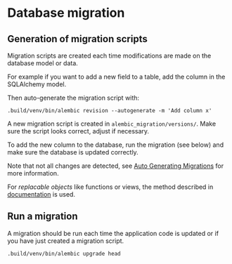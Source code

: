 # Database migration

## Generation of migration scripts

Migration scripts are created each time modifications are made on the database model or data.

For example if you want to add a new field to a table, add the column in the SQLAlchemy
model.

Then auto-generate the migration script with:

```
.build/venv/bin/alembic revision --autogenerate -m 'Add column x'
```

A new migration script is created in `alembic_migration/versions/`. Make sure the script looks correct, adjust if necessary.

To add the new column to the database, run the migration (see below) and make sure the database is updated correctly.

Note that not all changes are detected, see [Auto Generating Migrations](http://alembic.zzzcomputing.com/en/latest/autogenerate.html)
for more information.

For *replacable objects* like functions or views, the method described in
[documentation](http://alembic.zzzcomputing.com/en/latest/cookbook.html#replaceable-objects)
is used.

## Run a migration

A migration should be run each time the application code is updated or if you have just created a migration script.

```
.build/venv/bin/alembic upgrade head
```

